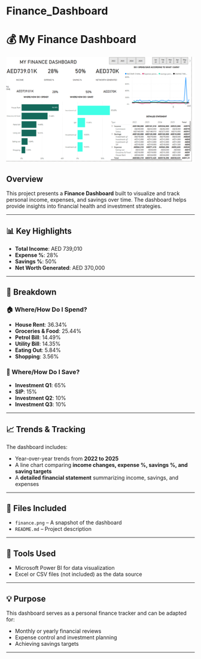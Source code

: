 # Finance_Dashboard
# 💰 My Finance Dashboard

![Finance Dashboard](./finance.png)

## Overview

This project presents a **Finance Dashboard** built to visualize and track personal income, expenses, and savings over time. The dashboard helps provide insights into financial health and investment strategies.

---

## 📊 Key Highlights

- **Total Income**: AED 739,010
- **Expense %**: 28%
- **Savings %**: 50%
- **Net Worth Generated**: AED 370,000

---

## 🧾 Breakdown

### 🏠 Where/How Do I Spend?
- **House Rent**: 36.34%
- **Groceries & Food**: 25.44%
- **Petrol Bill**: 14.49%
- **Utility Bill**: 14.35%
- **Eating Out**: 5.84%
- **Shopping**: 3.56%

### 💼 Where/How Do I Save?
- **Investment Q1**: 65%
- **SIP**: 15%
- **Investment Q2**: 10%
- **Investment Q3**: 10%

---

## 📈 Trends & Tracking

The dashboard includes:
- Year-over-year trends from **2022 to 2025**
- A line chart comparing **income changes, expense %, savings %, and saving targets**
- A **detailed financial statement** summarizing income, savings, and expenses

---

## 📂 Files Included

- `finance.png` – A snapshot of the dashboard
- `README.md` – Project description

---

## 🔧 Tools Used

- Microsoft Power BI for data visualization
- Excel or CSV files (not included) as the data source

---

## 💡 Purpose

This dashboard serves as a personal finance tracker and can be adapted for:
- Monthly or yearly financial reviews
- Expense control and investment planning
- Achieving savings targets

---

